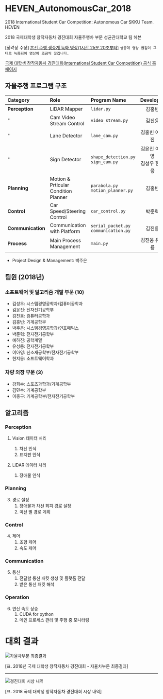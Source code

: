 # HEVEN_AutonomousCar_2018
2018 International Student Car Competition: Autonomous Car SKKU Team. HEVEN

2018 국제대학생 창작자동차 경진대회 자율주행차 부문 성균관대학교 팀 헤븐

[장려상 수상] [본선 주행 생중계 녹화 영상(1시간 25분 20초부터)](https://tv.naver.com/v/3246704) ```생중계 영상 끊김이 그대로 녹화되어 영상이 조금씩 끊깁니다.```

[국제 대학생 창작자동차 경진대회(International Student Car Competition) 공식 홈페이지](http://kasa.kr/cev/)


## 자율주행 프로그램 구조
|Category|Role|Program Name|Developer|
|:--------|:--------|:--------|:-----------:|
|**Perception**|LiDAR Mapper|```lidar.py```|김홍빈|
|"|Cam Video Stream Control|```video_stream.py```|김진웅|
|"|Lane Detector|```lane_cam.py```|김홍빈 예하진|
|"|Sign Detector|```shape_detection.py```<br>```sign_cam.py```|김윤진 이아영<br>김성우 현지웅|
|**Planning**|Motion & Prticular Condition Planner|```parabola.py```<br>```motion_planner.py```|김홍빈|
|**Control**|Car Speed/Steering Control|```car_control.py```|박준혁|
|**Communication**|Communication with Platform|```serial_packet.py```<br>```communication.py```|김진웅|
|**Process**|Main Process Management|```main.py```|김진웅 유성룡|
* Project Design & Management: 박주은

## 팀원 (2018년)
### 소프트웨어 및 알고리즘 개발 부문 (10)
* 김성우: 시스템경영공학과/컴퓨터공학과
* 김윤진: 전자전기공학부
* 김진웅: 컴퓨터공학과
* 김홍빈: 기계공학부
* 박주은: 시스템경영공학과/인포매틱스
* 박준혁: 전자전기공학부
* 예하진: 공학계열
* 유성룡: 전자전기공학부
* 이아영: 신소재공학부/전자전기공학부
* 현지웅: 소프트웨어학과
### 차량 외장 부문 (3)
* 강희수: 스포츠과학과/기계공학부
* 김민수: 기계공학부
* 이중구: 기계공학부/전자전기공학부

## 알고리즘
### Perception
1. Vision 데이터 처리
	1. 차선 인식
	2. 표지판 인식
  
2. LiDAR 데이터 처리
	1. 장애물 인식
### Planning
3. 경로 설정
	1. 장애물과 차선 회피 경로 설정
	2. 미션 별 경로 계획
### Control
4. 제어
	1. 조향 제어
	2. 속도 제어
### Communication
5. 통신
	1. 전달할 통신 패킷 생성 및 플랫폼 전달
	2. 받은 통신 패킷 해석
### Operation
6. 연산 속도 상승
	1. CUDA for python
	2. 메인 프로세스 관리 및 주행 중 모니터링


# 대회 결과
![자율차부문 최종결과](https://github.com/Jueun-Park/HEVEN_AutonomousCar_2018/blob/master/img_for_md/2018%EB%85%84%EA%B5%AD%EC%A0%9C%EB%8C%80%ED%95%99%EC%83%9D%EC%B0%BD%EC%9E%91%EC%9E%90%EB%8F%99%EC%B0%A8%EA%B2%BD%EC%A7%84%EB%8C%80%ED%9A%8C-%EC%9E%90%EC%9C%A8%EC%B0%A8%EB%B6%80%EB%AC%B8%EC%B5%9C%EC%A2%85%EA%B2%B0%EA%B3%BC.JPG)

[표. 2018년 국제 대학생 창작자동차 경진대회 - 자율차부문 최종결과]
***
![경진대회 시상 내역](https://github.com/Jueun-Park/HEVEN_AutonomousCar_2018/blob/master/img_for_md/2018%EB%85%84%EA%B5%AD%EC%A0%9C%EB%8C%80%ED%95%99%EC%83%9D%EC%B0%BD%EC%9E%91%EC%9E%90%EB%8F%99%EC%B0%A8%EA%B2%BD%EC%A7%84%EB%8C%80%ED%9A%8C%EA%B2%B0%EA%B3%BC.jpg)

[표. 2018 국제 대학생 창작자동차 경진대회 시상 내역]
